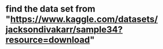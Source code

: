 # find the data set from "https://www.kaggle.com/datasets/jacksondivakarr/sample34?resource=download"
